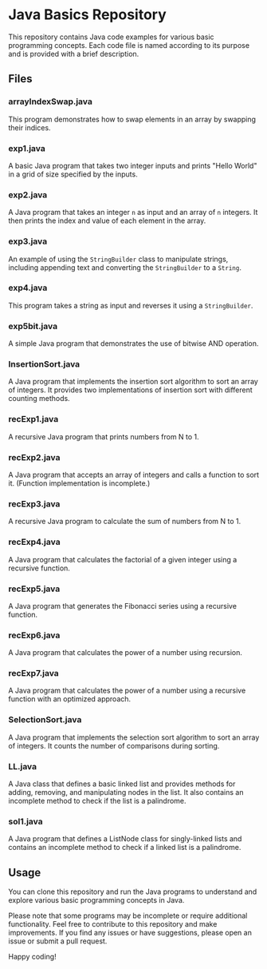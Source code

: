 # Java Basics Repository

This repository contains Java code examples for various basic programming concepts. Each code file is named according to its purpose and is provided with a brief description.

## Files

### arrayIndexSwap.java
This program demonstrates how to swap elements in an array by swapping their indices.

### exp1.java
A basic Java program that takes two integer inputs and prints "Hello World" in a grid of size specified by the inputs.

### exp2.java
A Java program that takes an integer `n` as input and an array of `n` integers. It then prints the index and value of each element in the array.

### exp3.java
An example of using the `StringBuilder` class to manipulate strings, including appending text and converting the `StringBuilder` to a `String`.

### exp4.java
This program takes a string as input and reverses it using a `StringBuilder`.

### exp5bit.java
A simple Java program that demonstrates the use of bitwise AND operation.

### InsertionSort.java
A Java program that implements the insertion sort algorithm to sort an array of integers. It provides two implementations of insertion sort with different counting methods.

### recExp1.java
A recursive Java program that prints numbers from N to 1.

### recExp2.java
A Java program that accepts an array of integers and calls a function to sort it. (Function implementation is incomplete.)

### recExp3.java
A recursive Java program to calculate the sum of numbers from N to 1.

### recExp4.java
A Java program that calculates the factorial of a given integer using a recursive function.

### recExp5.java
A Java program that generates the Fibonacci series using a recursive function.

### recExp6.java
A Java program that calculates the power of a number using recursion.

### recExp7.java
A Java program that calculates the power of a number using a recursive function with an optimized approach.

### SelectionSort.java
A Java program that implements the selection sort algorithm to sort an array of integers. It counts the number of comparisons during sorting.

### LL.java
A Java class that defines a basic linked list and provides methods for adding, removing, and manipulating nodes in the list. It also contains an incomplete method to check if the list is a palindrome.

### sol1.java
A Java program that defines a ListNode class for singly-linked lists and contains an incomplete method to check if a linked list is a palindrome. 

## Usage
You can clone this repository and run the Java programs to understand and explore various basic programming concepts in Java.

Please note that some programs may be incomplete or require additional functionality. Feel free to contribute to this repository and make improvements. If you find any issues or have suggestions, please open an issue or submit a pull request.

Happy coding!
